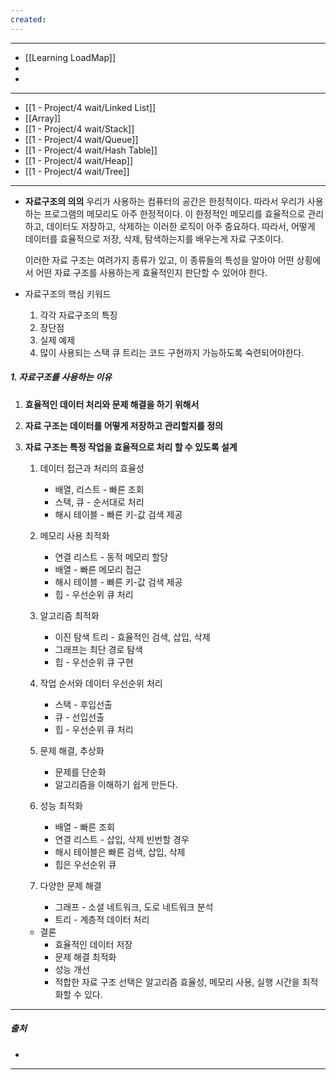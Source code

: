 ```yaml
---
created:
---
```

---
- [[Learning LoadMap]]
- 
- 
---
- [[1 - Project/4 wait/Linked List]]
- [[Array]]
- [[1 - Project/4 wait/Stack]]
- [[1 - Project/4 wait/Queue]]
- [[1 - Project/4 wait/Hash Table]]
- [[1 - Project/4 wait/Heap]]
- [[1 - Project/4 wait/Tree]]
---
- **자료구조의 의의**
	우리가 사용하는 컴퓨터의 공간은 한정적이다.
	따라서 우리가 사용하는 프로그램의 메모리도 아주 한정적이다.
	이 한정적인 메모리를 효율적으로 관리하고, 데이터도 저장하고, 삭제하는 이러한 로직이 아주 중요하다.
	따라서, 어떻게 데이터를 효율적으로 저장, 삭제, 탐색하는지를 배우는게 
	자료 구조이다.
	
	이러한 자료 구조는 여려가지 종류가 있고, 이 종류들의 특성을 알아야
	어떤 상횡에서 어떤 자료 구조를 사용하는게 효율적인지 판단할 수 있어야 한다.
	
- 자료구조의 핵심 키워드
	1. 각각 자료구조의 특징
	2. 장단점
	3. 실제 예제
	4. 많이 사용되는 스택 큐 트리는 코드 구현까지 가능하도록 숙련되어야한다.
	

##### **1. 자료구조를 사용하는 이유**

1. **효율적인 데이터 처리와 문제 해결을 하기 위해서**
   
2. **자료 구조는 데이터를 어떻게 저장하고 관리할지를 정의**
   
3. **자료 구조는 특정 작업을 효율적으로 처리 할 수 있도록 설계**

	1. 데이터 접근과 처리의 효율성
		- 배열, 리스트 - 빠른 조회
		- 스택, 큐 - 순서대로 처리
		- 해시 테이블 - 빠른 키-값 검색 제공
		  
	2. 메모리 사용 최적화
		- 연결 리스트 - 동적 메모리 할당
		- 배열 - 빠른 메모리 접근
		- 해시 테이블 - 빠른 키-값 검색 제공
		- 힙 - 우선순위 큐 처리
		  
	3. 알고리즘 최적화
		- 이진 탐색 트리 - 효율적인 검색, 삽입, 삭제
		- 그래프는 최단 경로 탐색
		- 힙 - 우선순위 큐 구현
		  
	4. 작업 순서와 데이터 우선순위 처리
		- 스택 - 후입선출
		- 큐 - 선입선출
		- 힙 - 우선순위 큐 처리
		  
    5. 문제 해결, 추상화
	    - 문제를 단순화
	    - 알고리즘을 이해하기 쉽게 만든다.
	      
	6. 성능 최적화
		- 배열 - 빠른 조회
		- 연결 리스트 - 삽입, 삭제 빈번할 경우
		- 해시 테이블은 빠른 검색, 삽입, 삭제
		- 힙은 우선순위 큐
	    
	7. 다양한 문제 해결
		- 그래프 - 소셜 네트워크, 도로 네트워크 분석
		- 트리 - 계층적 데이터 처리
		  
    - 결론
	    - 효율적인 데이터 저장
	    - 문제 해결 최적화
	    - 성능 개선
	    - 적합한 자료 구조 선택은 알고리즘 효율성, 메모리 사용, 실행 시간을 최적화할 수 있다.

---
##### 출처
- 
---